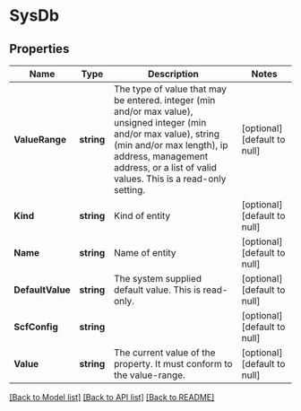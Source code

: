 # SysDb

## Properties
Name | Type | Description | Notes
------------ | ------------- | ------------- | -------------
**ValueRange** | **string** | The type of value that may be entered. integer (min and/or max value), unsigned integer (min and/or max value), string (min and/or max length), ip address, management address, or a list of valid values. This is a read-only setting. | [optional] [default to null]
**Kind** | **string** | Kind of entity | [optional] [default to null]
**Name** | **string** | Name of entity | [optional] [default to null]
**DefaultValue** | **string** | The system supplied default value. This is read-only. | [optional] [default to null]
**ScfConfig** | **string** |  | [optional] [default to null]
**Value** | **string** | The current value of the property. It must conform to the value-range. | [optional] [default to null]

[[Back to Model list]](../README.md#documentation-for-models) [[Back to API list]](../README.md#documentation-for-api-endpoints) [[Back to README]](../README.md)


